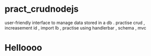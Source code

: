 # pract_crudnodejs
user-friendly interface to manage data stored in a db . practise crud , increasement id , import lb , practise using handlerbar , schema , mvc 
<h1>Helloooo</h1>
